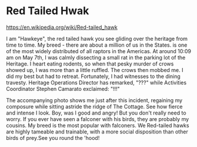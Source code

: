 # Red Tailed Hwak

https://en.wikipedia.org/wiki/Red-tailed_hawk

I am "Hawkeye", the red tailed hawk you see gliding over the heritage from time to time. My breed - there are about a million of us in the States. is one of the most widely distributed of all raptors in the Americas. At around 10:09 am on May 7th, I was calmly dissecting a small rat in the parking lot of the Heritage. I heart eating rodents, so when that pesky murder of crows showed up, I was more than a little ruffled. The crows then mobbed me. I did my best but had to retreat. Fortunately, I had witnesses to the dining travesty.  Heritage Operations Director has remarked, "???" while Activities Coordinator Stephen Camarato exclaimed: "!!!"

The accompanying photo shows me just after this incident, regaining my composure while sitting astride the ridge of The Cottage. See how fierce and intense I look. Boy, was I good and angry! But you don't really need to worry. If you ever have seen a falconer with his birds, they are probably my cousins. My breed is the most popular with falconers. We Red-tailed hawks are highly tameable and trainable, with a more social disposition than other birds of prey.See you round the 'hood!



